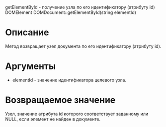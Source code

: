 getElementById - получение узла по его идентификатору (атрибуту id)
    DOMElement DOMDocument::getElementById(string elementId)

Описание
========

Метод возвращает узел документа по его идентификатору (атрибуту id).

Аргументы
=========

* elementId - значение идентификатора целевого узла.

Возвращаемое значение
=====================

Узел, значение атрибута id которого соответствует заданному или NULL, если элемент не найден в документе.
